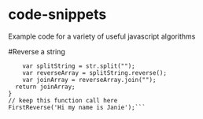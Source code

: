 # code-snippets
Example code for a variety of useful javascript algorithms

#Reverse a string

```function FirstReverse(str) { 
    var splitString = str.split("");
    var reverseArray = splitString.reverse();
    var joinArray = reverseArray.join("");
  return joinArray;     
}
// keep this function call here 
FirstReverse('Hi my name is Janie');```



